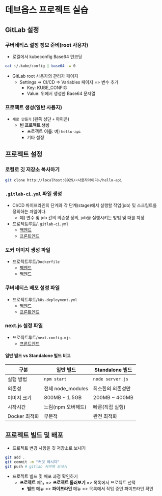 # 데브옵스 프로젝트 실습

## GitLab 설정

### 쿠버네티스 설정 정보 준비(root 사용자)

- 로컬에서 kubeconfig Base64 인코딩

```bash
cat ~/.kube/config | base64 -w 0
```

- GitLab root 사용자의 관리자 페이지
  - Settings => CI/CD => Variables 페이지 => 변수 추가
    - Key: KUBE_CONFIG
    - Value: 위에서 생성한 Base64 문자열

### 프로젝트 생성(일반 사용자)

- `새로 만들기` (왼쪽 상단 `+` 아이콘)
  - **빈 프로젝트 생성** 
    - 프로젝트 이름: 예) `hello-api`
    - 기타 설정


## 프로젝트 설정

### 로컬로 깃 저장소 복사하기 

```bash
git clone http://localhost:8929/<사용자아이디>/hello-api
```

### `.gitlab-ci.yml` 파일 생성

- CI/CD 파이프라인의 단계와 각 단계(stage)에서 실행할 작업(job) 및 스크립트를 정의하는 파일이다.
  - 예) 변수 및 job 간의 의존성 정의, job을 실행시키는 방법 및 때를 지정
- 프로젝트루트/`.gitlab-ci.yml`
  - [백엔드](./backend/.gitlab-ci.yml)
  - [프론트엔드](./frontend/.gitlab-ci.yml)

### 도커 이미지 생성 파일

- 프로젝트루트/`Dockerfile`
  - [백엔드](./backend/Dockerfile)
  - [백엔드](./frontend/Dockerfile)

### 쿠버네티스 배포 설정 파일

- 프로젝트루트/`k8s-deployment.yml`
  - [백엔드](./backend/k8s-deployment.yml)
  - [프론트엔드](./frontend/k8s-deployment.yml)

### next.js 설정 파일

- 프로젝트루트/`next.config.mjs`
  - [프론트엔드](./frontend/next.config.mjs)

#### 일반 빌드 vs Standalone 빌드 비교

| 구분          | 일반 빌드           | Standalone 빌드   |
|---------------|---------------------|-------------------|
| 실행 방법     | `npm start`         | `node server.js`  |
| 의존성        | 전체 node_modules   | 최소한의 의존성만 |
| 이미지 크기   | 800MB ~ 1.5GB       | 200MB ~ 400MB     | 
| 시작시간      | 느림(npm 오버헤드)  | 빠른(직접 실행)   |
| Docker 최적화 | 부분적              | 완전 최적화       |

## 프로젝트 빌드 및 배포

- 프로젝트 변경 사항을 깃 저장소로 보내기

```bash
git add .
git commit -m "커밋 메시지"
git push # gitlab 서버에 보내기
```


- 프로젝트 빌드 및 배포 과정 확인하기
  - **프로젝트** 메뉴 => **프로젝트 둘러보기** => 목록에서 프로젝트 선택
    - **빌드** 메뉴 => **파이프라인** 메뉴 => 목록에서 작업 중인 파이프라인 확인  